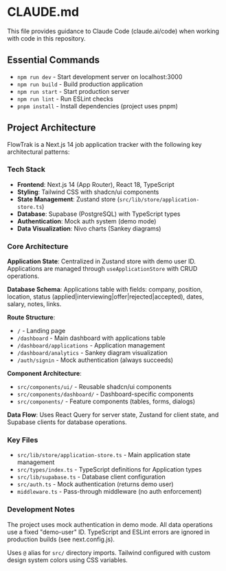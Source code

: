 # CLAUDE.md

This file provides guidance to Claude Code (claude.ai/code) when working with code in this repository.

## Essential Commands

- `npm run dev` - Start development server on localhost:3000
- `npm run build` - Build production application  
- `npm run start` - Start production server
- `npm run lint` - Run ESLint checks
- `pnpm install` - Install dependencies (project uses pnpm)

## Project Architecture

FlowTrak is a Next.js 14 job application tracker with the following key architectural patterns:

### Tech Stack
- **Frontend**: Next.js 14 (App Router), React 18, TypeScript
- **Styling**: Tailwind CSS with shadcn/ui components
- **State Management**: Zustand store (`src/lib/store/application-store.ts`)
- **Database**: Supabase (PostgreSQL) with TypeScript types
- **Authentication**: Mock auth system (demo mode)
- **Data Visualization**: Nivo charts (Sankey diagrams)

### Core Architecture

**Application State**: Centralized in Zustand store with demo user ID. Applications are managed through `useApplicationStore` with CRUD operations.

**Database Schema**: Applications table with fields: company, position, location, status (applied|interviewing|offer|rejected|accepted), dates, salary, notes, links.

**Route Structure**:
- `/` - Landing page
- `/dashboard` - Main dashboard with applications table
- `/dashboard/applications` - Application management
- `/dashboard/analytics` - Sankey diagram visualization
- `/auth/signin` - Mock authentication (always succeeds)

**Component Architecture**:
- `src/components/ui/` - Reusable shadcn/ui components
- `src/components/dashboard/` - Dashboard-specific components  
- `src/components/` - Feature components (tables, forms, dialogs)

**Data Flow**: Uses React Query for server state, Zustand for client state, and Supabase clients for database operations.

### Key Files

- `src/lib/store/application-store.ts` - Main application state management
- `src/types/index.ts` - TypeScript definitions for Application types
- `src/lib/supabase.ts` - Database client configuration
- `src/auth.ts` - Mock authentication (returns demo user)
- `middleware.ts` - Pass-through middleware (no auth enforcement)

### Development Notes

The project uses mock authentication in demo mode. All data operations use a fixed "demo-user" ID. TypeScript and ESLint errors are ignored in production builds (see next.config.js).

Uses `@` alias for `src/` directory imports. Tailwind configured with custom design system colors using CSS variables.